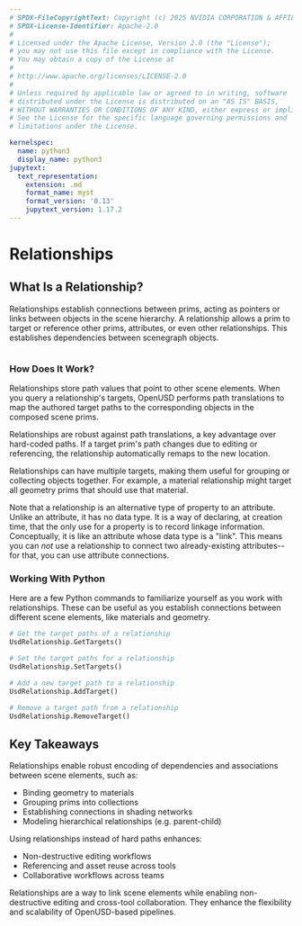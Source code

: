 ```yaml
---
# SPDX-FileCopyrightText: Copyright (c) 2025 NVIDIA CORPORATION & AFFILIATES. All rights reserved.
# SPDX-License-Identifier: Apache-2.0
#
# Licensed under the Apache License, Version 2.0 (the "License");
# you may not use this file except in compliance with the License.
# You may obtain a copy of the License at
#
# http://www.apache.org/licenses/LICENSE-2.0
#
# Unless required by applicable law or agreed to in writing, software
# distributed under the License is distributed on an "AS IS" BASIS,
# WITHOUT WARRANTIES OR CONDITIONS OF ANY KIND, either express or implied.
# See the License for the specific language governing permissions and
# limitations under the License.

kernelspec:
  name: python3
  display_name: python3
jupytext:
  text_representation:
    extension: .md
    format_name: myst
    format_version: '0.13'
    jupytext_version: 1.17.2
---
```


# Relationships

## What Is a Relationship?
Relationships establish connections between prims, acting as pointers or links between objects in the scene hierarchy. A relationship allows a prim to target
or reference other prims, attributes, or even other relationships. This establishes dependencies between scenegraph objects.

```{kaltura} 1_3tz14vzm
```

### How Does It Work?

Relationships store path values that point to other scene elements. When you query a relationship's targets, OpenUSD performs path translations to map the authored target paths to the corresponding objects in the composed scene
prims.

Relationships are robust against path translations, a key advantage over hard-coded paths. If a target prim's path changes due to editing or referencing, the relationship automatically remaps to the new location.

Relationships can have multiple targets, making them useful for grouping or collecting objects together. For example, a material relationship might target all geometry prims that should use that material.

Note that a relationship is an alternative type of property to an attribute. Unlike an attribute, it has no data type. It is a way of declaring, at creation time, that the only use for a property is to record linkage
information. Conceptually, it is like an attribute whose data type is a "link". This means you can _not_ use a relationship to connect two already-existing attributes--for that, you can use attribute connections.

### Working With Python

Here are a few Python commands to familiarize yourself as you work with relationships. These can be useful as you establish connections between different scene elements, like materials and geometry.

```python
# Get the target paths of a relationship
UsdRelationship.GetTargets()

# Set the target paths for a relationship
UsdRelationship.SetTargets()

# Add a new target path to a relationship
UsdRelationship.AddTarget()

# Remove a target path from a relationship
UsdRelationship.RemoveTarget()
```

## Key Takeaways

Relationships enable robust encoding of dependencies and associations between scene elements, such as:

* Binding geometry to materials
* Grouping prims into collections
* Establishing connections in shading networks
* Modeling hierarchical relationships (e.g. parent-child)

Using relationships instead of hard paths enhances:

* Non-destructive editing workflows
* Referencing and asset reuse across tools
* Collaborative workflows across teams

Relationships are a way to link scene elements while enabling non-destructive editing and cross-tool collaboration. They enhance the flexibility and scalability of OpenUSD-based pipelines.



